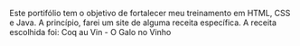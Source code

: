 Este portifólio tem o objetivo de fortalecer meu treinamento em HTML, CSS e Java.
A princípio, farei um site de alguma receita específica.
A receita escolhida foi: Coq au Vin - O Galo no Vinho

